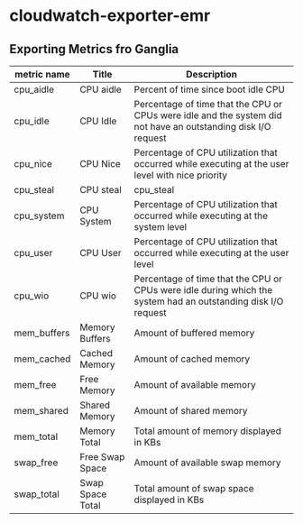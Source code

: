# cloudwatch-exporter-emr

## Exporting Metrics fro Ganglia
| metric name | Title | Description |
|----|----|------------|
| cpu_aidle | CPU aidle | Percent of time since boot idle CPU |
| cpu_idle | CPU Idle | Percentage of time that the CPU or CPUs were idle and the system did not have an outstanding disk I/O request |
| cpu_nice | CPU Nice | Percentage of CPU utilization that occurred while executing at the user level with nice priority |
| cpu_steal | CPU steal | cpu_steal |
| cpu_system | CPU System | Percentage of CPU utilization that occurred while executing at the system level |
| cpu_user | CPU User | Percentage of CPU utilization that occurred while executing at the user level |
| cpu_wio | CPU wio | Percentage of time that the CPU or CPUs were idle during which the system had an outstanding disk I/O request |
| mem_buffers | Memory Buffers | Amount of buffered memory |
| mem_cached | Cached Memory | Amount of cached memory |
| mem_free | Free Memory | Amount of available memory |
| mem_shared | Shared Memory | Amount of shared memory |
| mem_total | Memory Total | Total amount of memory displayed in KBs |
| swap_free | Free Swap Space | Amount of available swap memory |
| swap_total | Swap Space Total | Total amount of swap space displayed in KBs |